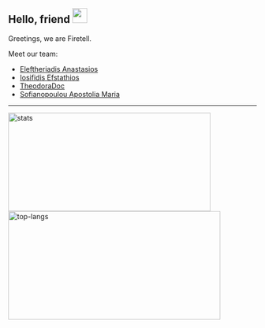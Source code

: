 ## Hello, friend <img src="https://raw.githubusercontent.com/aemmadi/aemmadi/master/wave.gif" width="30px">

Greetings, we are Firetell.

Meet our team:  
- [Eleftheriadis Anastasios](https://github.com/BoldWarden)  
- [Iosifidis Efstathios](https://github.com/iosifidis)  
- [TheodoraDoc](https://github.com/TheodoraDoc)  
- [Sofianopoulou Apostolia Maria](https://github.com/Sofianopoulou)

<hr>

<img height="200em" width="410vw" src="https://github-readme-stats.vercel.app/api?username=Firetell&hide_border=true&count_private=true&show_icons=true&theme=tokyonight" alt="stats"> <img height="220em" width="430em" src="https://github-readme-stats.vercel.app/api/top-langs?username=Firetell&show_icons=true&locale=en&layout=compact&hide_border=true&theme=tokyonight" alt="top-langs">

<!--
**Firetell/Firetell** is a ✨ _special_ ✨ repository because its `README.md` (this file) appears on your GitHub profile.
Here are some ideas to get you started:
- 🔭 I’m currently working on ...
- 🌱 I’m currently learning ...
- 👯 I’m looking to collaborate on ...
- 🤔 I’m looking for help with ...
- 💬 Ask me about ...
- 📫 How to reach me: ...
- 😄 Pronouns: ...
- ⚡ Fun fact: ...
Template from: https://github.com/anuraghazra/github-readme-stats 
-->
